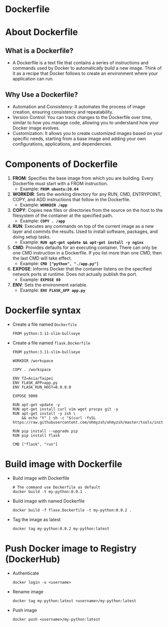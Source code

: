 # Dockerfile

# About Dockerfile

## **What is a Dockerfile?**

- A Dockerfile is a text file that contains a series of instructions and commands used by Docker to automatically build a new image. Think of it as a recipe that Docker follows to create an environment where your application can run.

## **Why Use a Dockerfile?**

- Automation and Consistency: It automates the process of image creation, ensuring consistency and repeatability.
- Version Control: You can track changes to the Dockerfile over time, similar to how you manage code, allowing you to understand how your Docker image evolves.
- Customization: It allows you to create customized images based on your specific needs, starting from a base image and adding your own configurations, applications, and dependencies.

# Components of Dockerfile

1. **FROM**: Specifies the base image from which you are building. Every Dockerfile must start with a FROM instruction.
    - Example: **`FROM ubuntu:20.04`**
2. **WORKDIR**: Sets the working directory for any RUN, CMD, ENTRYPOINT, COPY, and ADD instructions that follow in the Dockerfile.
    - Example: **`WORKDIR /app`**
3. **COPY**: Copies new files or directories from the source on the host to the filesystem of the container at the specified path.
    - Example: **`COPY . /app`**
4. **RUN**: Executes any commands on top of the current image as a new layer and commits the results. Used to install software, packages, and doing setup tasks.
    - Example: **`RUN apt-get update && apt-get install -y nginx`**
5. **CMD**: Provides defaults for an executing container. There can only be one CMD instruction in a Dockerfile. If you list more than one CMD, then the last CMD will take effect.
    - Example: **`CMD ["python", "./app.py"]`**
6. **EXPOSE**: Informs Docker that the container listens on the specified network ports at runtime. Does not actually publish the port.
    - Example: **`EXPOSE 80`**
7. **ENV**: Sets the environment variable.
    - Example: **`ENV FLASK_APP app.py`**

# Dockerfile syntax

- Create a file named `Dockerfile`

    ```docker
    FROM python:3.11-slim-bullseye
    ```

- Create a file named `flask.Dockerfile`

    ```docker
    FROM python:3.11-slim-bullseye

    WORKDIR /workspace

    COPY . /workspace

    ENV TZ=Asia/Taipei
    ENV FLASK_APP=app.py
    ENV FLASK_RUN_HOST=0.0.0.0

    EXPOSE 5000

    RUN apt-get update -y
    RUN apt-get install curl vim wget procps git -y
    RUN apt-get install -y zsh \
        && echo "Y" | sh -c "$(curl -fsSL https://raw.githubusercontent.com/ohmyzsh/ohmyzsh/master/tools/install.sh)"

    RUN pip install --upgrade pip
    RUN pip install flask

    CMD ["flask", "run"]
    ```


# Build image with Dockerfile

- Build image with Dockerfile

    ```docker
    # The command use Dockerfile as default
    docker build -t my-python:0.0.1 .
    ```

- Build image with named Dockerfile

    ```docker
    docker build -f flase.Dockerfile -t my-python:0.0.2 .
    ```

- Tag the image as latest

    ```docker
    docker tag my-python:0.0.2 my-python:latest
    ```


# Push Docker image to Registry (DockerHub)

- Authenticate

    ```docker
    docker login -u <username>
    ```

- Rename image

    ```docker
    docker tag my-python:latest <username>/my-python:latest
    ```

- Push image
    ```docker
    docker push <username>/my-python:latest
    ```
